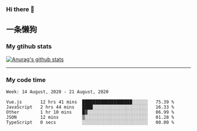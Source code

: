 ### Hi there 👋

## 一条懒狗
<!--
**kiss-me-quickly/kiss-me-quickly** is a ✨ _special_ ✨ repository because its `README.md` (this file) appears on your GitHub profile.

Here are some ideas to get you started:

- 🔭 I’m currently working on ...
- 🌱 I’m currently learning ...
- 👯 I’m looking to collaborate on ...
- 🤔 I’m looking for help with ...
- 💬 Ask me about ...
- 📫 How to reach me: ...
- 😄 Pronouns: ...
- ⚡ Fun fact: ...
-->


### My gtihub stats

[![Anurag's github stats](https://github-readme-stats.vercel.app/api?username=kiss-me-quickly)](https://github.com/anuraghazra/github-readme-stats)

***

### My code time

<!--START_SECTION:waka-->
```text
Week: 14 August, 2020 - 21 August, 2020

Vue.js       12 hrs 41 mins  ███████████████████░░░░░░   75.39 % 
JavaScript   2 hrs 44 mins   ████░░░░░░░░░░░░░░░░░░░░░   16.33 % 
Other        1 hr 10 mins    █▓░░░░░░░░░░░░░░░░░░░░░░░   06.99 % 
JSON         12 mins         ▒░░░░░░░░░░░░░░░░░░░░░░░░   01.28 % 
TypeScript   0 secs          ░░░░░░░░░░░░░░░░░░░░░░░░░   00.00 % 
```
<!--END_SECTION:waka-->
